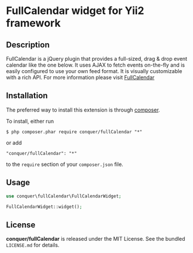 FullCalendar widget for Yii2 framework
=================

## Description

FullCalendar is a jQuery plugin that provides a full-sized, drag & drop event calendar like the one below. It uses AJAX to fetch events on-the-fly and is easily configured to use your own feed format. It is visually customizable with a rich API.
For more information please visit [FullCalendar](http://codeseven.github.io/toastr/) 

## Installation

The preferred way to install this extension is through [composer](http://fullcalendar.io/). 

To install, either run

```
$ php composer.phar require conquer/fullCalendar "*"
```
or add

```
"conquer/fullCalendar": "*"
```

to the ```require``` section of your `composer.json` file.

## Usage

```php
use conquer\fullCalendar\FullCalendarWidget;

FullCalendarWidget::widget();

```

## License

**conquer/fullCalendar** is released under the MIT License. See the bundled `LICENSE.md` for details.